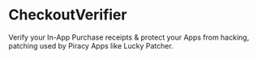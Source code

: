 # CheckoutVerifier
Verify your In-App Purchase receipts & protect your Apps from hacking, patching used by Piracy Apps like Lucky Patcher.
